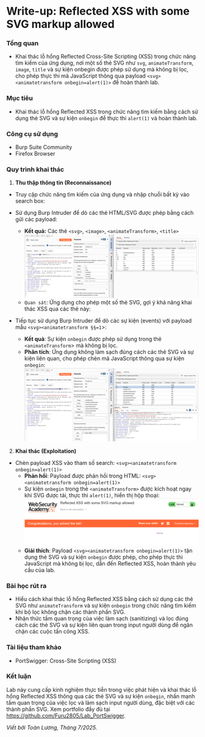 # Write-up: Reflected XSS with some SVG markup allowed

### Tổng quan
- Khai thác lỗ hổng Reflected Cross-Site Scripting (XSS) trong chức năng tìm kiếm của ứng dụng, nơi một số thẻ SVG như `svg`, `animateTransform`, `image`, `title` và sự kiện onbegin được phép sử dụng mà không bị lọc, cho phép thực thi mã JavaScript thông qua payload `<svg><animatetransform onbegin=alert(1)>` để hoàn thành lab.

### Mục tiêu
- Khai thác lỗ hổng Reflected XSS trong chức năng tìm kiếm bằng cách sử dụng thẻ SVG và sự kiện `onbegin` để thực thi `alert(1)` và hoàn thành lab.

### Công cụ sử dụng
- Burp Suite Community
- Firefox Browser

### Quy trình khai thác
1. **Thu thập thông tin (Reconnaissance)**
- Truy cập chức năng tìm kiếm của ứng dụng và nhập chuỗi bất kỳ vào search box:
- Sử dụng Burp Intruder để dò các thẻ HTML/SVG được phép bằng cách gửi các payload:
    - **Kết quả:** Các thẻ `<svg>`, `<image>`, `<animateTransform>`, `<title>`
        ![event](./images/1_allowed.png)
    - `Quan sát`: Ứng dụng cho phép một số thẻ SVG, gợi ý khả năng khai thác XSS qua các thẻ này:

- Tiếp tục sử dụng Burp Intruder để dò các sự kiện (events) với payload mẫu `<svg><animatetransform §§=1`>:
    - **Kết quả**: Sự kiện `onbegin` được phép sử dụng trong thẻ `<animateTransform`> mà không bị lọc.
    - **Phân tích**: Ứng dụng không làm sạch đúng cách các thẻ SVG và sự kiện liên quan, cho phép chèn mã JavaScript thông qua sự kiện `onbegin`:
        ![event](./images/2_events.png)

2. **Khai thác (Exploitation)**
- Chèn payload XSS vào tham số search:          `<svg><animatetransform onbegin=alert(1)>`
    - **Phản hồi**: Payload được phản hồi trong HTML:
        `<svg><animatetransform onbegin=alert(1)>`
    - Sự kiện `onbegin` trong thẻ `<animateTransform>` được kích hoạt ngay khi SVG được tải, thực thi `alert(1)`, hiển thị hộp thoại:
        ![solved](./images/3_solved.png)
    - **Giải thích**: Payload `<svg><animatetransform onbegin=alert(1)>` tận dụng thẻ SVG và sự kiện `onbegin` được phép, cho phép thực thi JavaScript mà không bị lọc, dẫn đến Reflected XSS, hoàn thành yêu cầu của lab.
    
### Bài học rút ra
- Hiểu cách khai thác lỗ hổng Reflected XSS bằng cách sử dụng các thẻ SVG như `animateTransform` và sự kiện `onbegin` trong chức năng tìm kiếm khi bộ lọc không chặn các thành phần SVG.
- Nhận thức tầm quan trọng của việc làm sạch (sanitizing) và lọc đúng cách các thẻ SVG và sự kiện liên quan trong input người dùng để ngăn chặn các cuộc tấn công XSS.

### Tài liệu tham khảo
- PortSwigger: Cross-Site Scripting (XSS)

### Kết luận
Lab này cung cấp kinh nghiệm thực tiễn trong việc phát hiện và khai thác lỗ hổng Reflected XSS thông qua các thẻ SVG và sự kiện `onbegin`, nhấn mạnh tầm quan trọng của việc lọc và làm sạch input người dùng, đặc biệt với các thành phần SVG. Xem portfolio đầy đủ tại https://github.com/Furu2805/Lab_PortSwigger.

*Viết bởi Toàn Lương, Tháng 7/2025.*